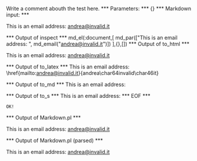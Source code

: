 Write a comment abouth the test here.
*** Parameters: ***
{}
*** Markdown input: ***


This is an email address: <andrea@invalid.it>
	
*** Output of inspect ***
md_el(:document,[
	md_par(["This is an email address: ", md_email("andrea@invalid.it")])
],{},[])
*** Output of to_html ***

<p>This is an email address: <a href='mailto:andrea@invalid.it'>&#097;&#110;&#100;&#114;&#101;&#097;&#064;&#105;&#110;&#118;&#097;&#108;&#105;&#100;&#046;&#105;&#116;</a></p>

*** Output of to_latex ***
This is an email address: \href{mailto:andrea@invalid.it}{andrea\char64invalid\char46it}


*** Output of to_md ***
This is an email address:


*** Output of to_s ***
This is an email address: 
*** EOF ***



	OK!



*** Output of Markdown.pl ***
<p>This is an email address: <a href="&#x6D;a&#105;&#x6C;&#x74;&#x6F;:&#97;&#110;&#x64;&#114;&#101;a&#64;&#105;&#110;&#118;&#x61;l&#105;&#x64;.&#x69;&#x74;">&#97;&#110;&#x64;&#114;&#101;a&#64;&#105;&#110;&#118;&#x61;l&#105;&#x64;.&#x69;&#x74;</a></p>

*** Output of Markdown.pl (parsed) ***
<p>This is an email address: <a href='&amp;#x6D;a&amp;#105;&amp;#x6C;&amp;#x74;&amp;#x6F;:&amp;#97;&amp;#110;&amp;#x64;&amp;#114;&amp;#101;a&amp;#64;&amp;#105;&amp;#110;&amp;#118;&amp;#x61;l&amp;#105;&amp;#x64;.&amp;#x69;&amp;#x74;'>&#97;&#110;&#x64;&#114;&#101;a&#64;&#105;&#110;&#118;&#x61;l&#105;&#x64;.&#x69;&#x74;</a
   ></p
 >